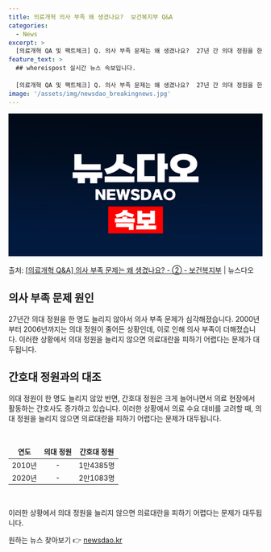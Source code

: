 ```yaml
---
title: 의료개혁 의사 부족 왜 생겼나요?  보건복지부 Q&A
categories:
  - News
excerpt: >
  [의료개혁 QA 및 팩트체크] Q. 의사 부족 문제는 왜 생겼나요?  27년 간 의대 정원을 한 명도 못 늘…
feature_text: >
  ## whereispost 실시간 뉴스 속보입니다.

  [의료개혁 QA 및 팩트체크] Q. 의사 부족 문제는 왜 생겼나요?  27년 간 의대 정원을 한 명도 못 늘…
image: '/assets/img/newsdao_breakingnews.jpg'
---
```


![뉴스다오 속보](/assets/img/newsdao_breakingnews.jpg)

<p>출처: <a href="https://newsdao.kr/3410" rel="dofollow">[의료개혁 Q&A] 의사 부족 문제는 왜 생겼나요? - ② - 보건복지부</a> | 뉴스다오</p>

<h2 data-ke-size="size26">의사 부족 문제 원인</h2>
<p data-ke-size="size16">27년간 의대 정원을 한 명도 늘리지 않아서 의사 부족 문제가 심각해졌습니다. 2000년부터 2006년까지는 의대 정원이 줄어든 상황인데, 이로 인해 의사 부족이 더해졌습니다. 이러한 상황에서 의대 정원을 늘리지 않으면 의료대란을 피하기 어렵다는 문제가 대두됩니다.</p>

<h2 data-ke-size="size26">간호대 정원과의 대조</h2>
<p data-ke-size="size16">의대 정원이 한 명도 늘리지 않았 반면, 간호대 정원은 크게 늘어나면서 의료 현장에서 활동하는 간호사도 증가하고 있습니다. 이러한 상황에서 의료 수요 대비를 고려할 때, 의대 정원을 늘리지 않으면 의료대란을 피하기 어렵다는 문제가 대두됩니다.</p>
<p data-ke-size="size16">&nbsp;</p>
<table>
	<thead>
		<tr>
			<td style="text-align: center; height: 17px;"><b>연도</b></td>
			<td style="text-align: center; height: 17px;"><b>의대 정원</b></td>
			<td style="text-align: center; height: 17px;"><b>간호대 정원</b></td>
		</tr>
	</thead>
	<tbody>
		<tr>
			<td style="text-align: center; height: 17px;">2010년</td>
			<td style="text-align: center; height: 17px;">-</td>
			<td style="text-align: center; height: 17px;">1만4385명</td>
		</tr>
		<tr>
			<td style="text-align: center; height: 17px;">2020년</td>
			<td style="text-align: center; height: 17px;">-</td>
			<td style="text-align: center; height: 17px;">2만1083명</td>
		</tr>
	</tbody>
</table>
<p data-ke-size="size16">&nbsp;</p>

이러한 상황에서 의대 정원을 늘리지 않으면 의료대란을 피하기 어렵다는 문제가 대두됩니다. 

원하는 뉴스 찾아보기 👉 <a href="https://newsdao.kr" rel="dofollow">newsdao.kr</a>


